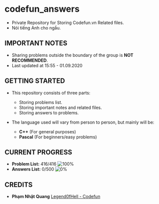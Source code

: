 # codefun_answers
* Private Repository for Storing Codefun.vn Related files.
* Nói tiếng Anh cho ngầu.

## IMPORTANT NOTES
* Sharing problems outside the boundary of the group is **NOT RECOMMENDED**.
* Last updated at 15:55 - 01.09.2020

## GETTING STARTED
* This repository consists of three parts:
  - Storing problems list.
  - Storing important notes and related files.
  - Storing answers to problems.

* The language used will vary from person to person, but mainly will be:
  - **C++** (For general purposes)
  - **Pascal** (For beginners/easy problems)

## CURRENT PROGRESS
  - **Problem List:** 416/416 ![100%](https://progress-bar.dev/100)
  - **Answers List:** 0/500 ![0%](https://progress-bar.dev/0)
  
## CREDITS
  - **Phạm Nhật Quang** [Legend0fHell - Codefun](https://codefun.vn/profile/CYB20_21)
